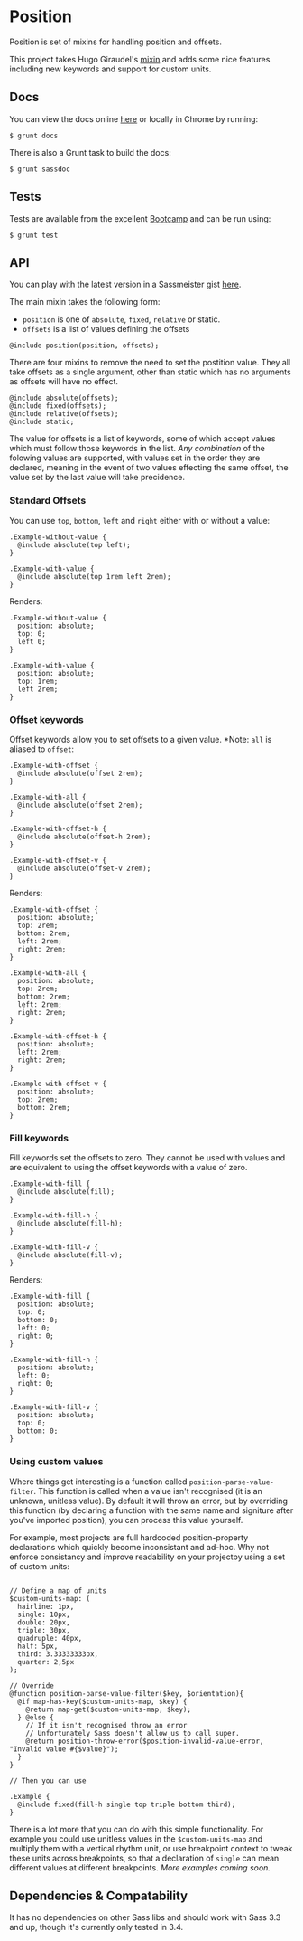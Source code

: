 # Position

Position is set of mixins for handling position and offsets.

This project takes Hugo Giraudel's [mixin](http://hugogiraudel.com/2014/05/19/new-offsets-sass-mixin/) and adds some nice features including new keywords and support for custom units.

## Docs

You can view the docs online [here](http://undistraction.github.io/position/docs/) or locally in Chrome by running:

```
$ grunt docs
```

There is also a Grunt task to build the docs:

```
$ grunt sassdoc
```

## Tests

Tests are available from the excellent [Bootcamp](https://github.com/thejameskyle/bootcamp) and can
be run using:

```
$ grunt test
```

## API

You can play with the latest version in a Sassmeister gist [here](http://sassmeister.com/gist/cdf30d3c1be08ee66b38).

The main mixin takes the following form:

- `position` is one of `absolute`, `fixed`, `relative` or static.
- `offsets` is a list of values defining the offsets

```
@include position(position, offsets);
```

There are four mixins to remove the need to set the postition value. They all take offsets as a
single argument, other than static which has no arguments as offsets will have no effect.

```
@include absolute(offsets);
@include fixed(offsets);
@include relative(offsets);
@include static;
```

The value for offsets is a list of keywords, some of which accept values which must follow those
keywords in the list. *Any combination* of the folowing values are supported, with values set in the order they are declared, meaning in the event of two values effecting the same offset, the value set by the last value will take precidence.

### Standard Offsets

You can use `top`, `bottom`, `left` and `right` either with or without a value:

```
.Example-without-value {
  @include absolute(top left);
}

.Example-with-value {
  @include absolute(top 1rem left 2rem);
}
```

Renders:

```
.Example-without-value {
  position: absolute;
  top: 0;
  left 0;
}

.Example-with-value {
  position: absolute;
  top: 1rem;
  left 2rem;
}
```

### Offset keywords

Offset keywords allow you to set offsets to a given value. *Note: `all` is aliased to `offset`:

```
.Example-with-offset {
  @include absolute(offset 2rem);
}

.Example-with-all {
  @include absolute(offset 2rem);
}

.Example-with-offset-h {
  @include absolute(offset-h 2rem);
}

.Example-with-offset-v {
  @include absolute(offset-v 2rem);
}
```

Renders:

```
.Example-with-offset {
  position: absolute;
  top: 2rem;
  bottom: 2rem;
  left: 2rem;
  right: 2rem;
}

.Example-with-all {
  position: absolute;
  top: 2rem;
  bottom: 2rem;
  left: 2rem;
  right: 2rem;
}

.Example-with-offset-h {
  position: absolute;
  left: 2rem;
  right: 2rem;
}

.Example-with-offset-v {
  position: absolute;
  top: 2rem;
  bottom: 2rem;
}
```

### Fill keywords

Fill keywords set the offsets to zero. They cannot be used with values and are equivalent to using
the offset keywords with a value of zero.

```
.Example-with-fill {
  @include absolute(fill);
}

.Example-with-fill-h {
  @include absolute(fill-h);
}

.Example-with-fill-v {
  @include absolute(fill-v);
}
```

Renders:

```
.Example-with-fill {
  position: absolute;
  top: 0;
  bottom: 0;
  left: 0;
  right: 0;
}

.Example-with-fill-h {
  position: absolute;
  left: 0;
  right: 0;
}

.Example-with-fill-v {
  position: absolute;
  top: 0;
  bottom: 0;
}
```

### Using custom values

Where things get interesting is a function called `position-parse-value-filter`. This function is called when a value isn't recognised (it is an unknown, unitless value). By default it will throw an error, but by overriding this function (by declaring a function with the same name and signiture after you've imported position), you can process this value yourself.

For example, most projects are full hardcoded position-property declarations which quickly become inconsistant and ad-hoc. Why not enforce consistancy and improve readability on your projectby using a set of custom units:

```

// Define a map of units
$custom-units-map: (
  hairline: 1px,
  single: 10px,
  double: 20px,
  triple: 30px,
  quadruple: 40px,
  half: 5px,
  third: 3.33333333px,
  quarter: 2,5px
);

// Override
@function position-parse-value-filter($key, $orientation){
  @if map-has-key($custom-units-map, $key) {
    @return map-get($custom-units-map, $key);
  } @else {
    // If it isn't recognised throw an error
    // Unfortunately Sass doesn't allow us to call super.
    @return position-throw-error($position-invalid-value-error, "Invalid value #{$value}");
  }
}

// Then you can use

.Example {
  @include fixed(fill-h single top triple bottom third);
}

```

There is a lot more that you can do with this simple functionality. For example you could use unitless values in the `$custom-units-map` and multiply them with a vertical rhythm unit, or
use breakpoint context to tweak these units across breakpoints, so that a declaration of `single` can mean different values at different breakpoints. *More examples coming soon.*

## Dependencies & Compatability

It has no dependencies on other Sass libs and should work with Sass 3.3 and up, though it's currently only tested in 3.4.